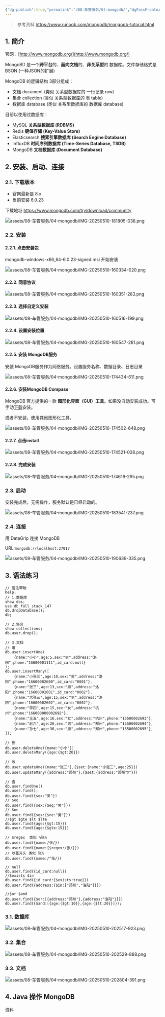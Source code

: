 ```yaml
---
{"dg-publish":true,"permalink":"/08-车管服务/04-mongodb/","dgPassFrontmatter":true}
---
```



> 参考资料 https://www.runoob.com/mongodb/mongodb-tutorial.html

## 1. 简介

官网：[http://www.mongodb.org/](http://www.mongodb.org/)

MongoBD 是一个**跨平台**的、**面向文档**的、**非关系型**的 数据库。文件存储格式是 BSON (一种JSON的扩展)

MongoDB 的逻辑结构 3部分组成：
- 文档 document (类似 关系型数据库的 一行记录 row)
- 集合 collection (类似 关系型数据库的 表 table)
- 数据库 database (类似 关系型数据库的 数据库 database)

目前以使用过数据库：
- MySQL **关系型数据库 (RDBMS)**
- Redis **键值存储 (Key-Value Store)**
- Elasticsearch **搜索引擎数据库 (Search Engine Database)**
- InfluxDB **时间序列数据库 (Time-Series Database, TSDB)**
- MongoDB **文档数据库 (Document Database)**

## 2. 安装、启动、连接

### 2.1. 下载版本
- 官网最新是 8.x
- 当前安装 6.0.23

下载地址 https://www.mongodb.com/try/download/community

![assets/08-车管服务/04-mongodb/IMG-20250510-181805-038.png](/img/user/assets/08-%E8%BD%A6%E7%AE%A1%E6%9C%8D%E5%8A%A1/04-mongodb/IMG-20250510-181805-038.png)

### 2.2. 安装

#### 2.2.1. 点击安装包

mongodb-windows-x86_64-6.0.23-signed.msi 开始安装

![assets/08-车管服务/04-mongodb/IMG-20250510-160334-020.png](/img/user/assets/08-%E8%BD%A6%E7%AE%A1%E6%9C%8D%E5%8A%A1/04-mongodb/IMG-20250510-160334-020.png)

#### 2.2.2. 同意协议

![assets/08-车管服务/04-mongodb/IMG-20250510-160351-283.png](/img/user/assets/08-%E8%BD%A6%E7%AE%A1%E6%9C%8D%E5%8A%A1/04-mongodb/IMG-20250510-160351-283.png)

#### 2.2.3. 选择自定义安装

![assets/08-车管服务/04-mongodb/IMG-20250510-160516-199.png](/img/user/assets/08-%E8%BD%A6%E7%AE%A1%E6%9C%8D%E5%8A%A1/04-mongodb/IMG-20250510-160516-199.png)

#### 2.2.4. 设置安装位置

![assets/08-车管服务/04-mongodb/IMG-20250510-160547-281.png](/img/user/assets/08-%E8%BD%A6%E7%AE%A1%E6%9C%8D%E5%8A%A1/04-mongodb/IMG-20250510-160547-281.png)

#### 2.2.5. 安装 MongoDB服务

安装 MongoDB服务作为网络服务。设置服务名称、数据目录、日志目录

![assets/08-车管服务/04-mongodb/IMG-20250510-174434-611.png](/img/user/assets/08-%E8%BD%A6%E7%AE%A1%E6%9C%8D%E5%8A%A1/04-mongodb/IMG-20250510-174434-611.png)

#### 2.2.6. 安装MongoDB Compass

MongoDB 官方提供的一款 **图形化界面（GUI）工具**。如果没自动安装成功。可手动[下载](https://www.mongodb.com/products/tools/compass)安装。

或者不安装，使用其他图形化工具。

![assets/08-车管服务/04-mongodb/IMG-20250510-174502-648.png](/img/user/assets/08-%E8%BD%A6%E7%AE%A1%E6%9C%8D%E5%8A%A1/04-mongodb/IMG-20250510-174502-648.png)

#### 2.2.7. 点击install

![assets/08-车管服务/04-mongodb/IMG-20250510-174521-038.png](/img/user/assets/08-%E8%BD%A6%E7%AE%A1%E6%9C%8D%E5%8A%A1/04-mongodb/IMG-20250510-174521-038.png)

#### 2.2.8. 完成安装

![assets/08-车管服务/04-mongodb/IMG-20250510-174616-295.png](/img/user/assets/08-%E8%BD%A6%E7%AE%A1%E6%9C%8D%E5%8A%A1/04-mongodb/IMG-20250510-174616-295.png)

### 2.3. 启动

安装完成后，无需操作，服务默认是已经启动的。

![assets/08-车管服务/04-mongodb/IMG-20250510-183541-237.png](/img/user/assets/08-%E8%BD%A6%E7%AE%A1%E6%9C%8D%E5%8A%A1/04-mongodb/IMG-20250510-183541-237.png)

### 2.4. 连接

用 DataGrip 连接 MongoDB

URL:`mongodb://localhost:27017`

![assets/08-车管服务/04-mongodb/IMG-20250510-190639-335.png](/img/user/assets/08-%E8%BD%A6%E7%AE%A1%E6%9C%8D%E5%8A%A1/04-mongodb/IMG-20250510-190639-335.png)


## 3. 语法练习

```
// 语法帮助  
help;  
// 1.数据库  
show dbs;  
use db_full_stack_147  
db.dropDatabase();  
db;  
  
// 2.集合  
show collections;  
db.user.drop();  
  
// 3.文档  
// 增  
db.user.insertOne(  
    {name:"小小",age:5,sex:"男",address:"洛阳",phone:"16600001111",id_card:null}  
);  
db.user.insertMany([  
    {name:"小张三",age:10,sex:"男",address:"洛阳",phone:"16600002600",id_card:"0001"},  
    {name:"张三",age:13,sex:"男",address:"洛阳",phone:"16600002601",id_card:"0002"},  
    {name:"大张三",age:15,sex:"男",address:"洛阳",phone:"16600002602",id_card:"0002"},  
    {name:"李四",age:15,sex:"女",address:"杭州",phone:"166000000002692"},  
    {name:"王五",age:16,sex:"女",address:"杭州",phone:"15500002693"},  
    {name:"赵六",age:20,sex:"男",address:"郑州",phone:"15500002694"},  
    {name:"孙七",age:30,sex:"男",address:"郑州",phone:"15500002695"},  
]);  
  
// 删  
db.user.deleteOne({name:"小小"})  
db.user.deleteMany({age:{$gt:20}})  
  
// 改  
db.user.updateOne({name:"张三"},{$set:{name:"小张三",age:25}})  
db.user.updateMany({address:"郑州"},{$set:{address:"郑州市"}})  
  
// 查  
db.user.findOne()  
db.user.find();  
db.user.find({sex:"男"})  
// $eq  
db.user.find({sex:{$eq:"男"}})  
// $ne  
db.user.find({sex:{$ne:"男"}})  
//$gt $gte $lt $lte  
db.user.find({age:{$gt:15}})  
db.user.find({age:{$gte:15}})  
  
// $regex  类似 %张%  
db.user.find({name:/张/})  
db.user.find({name:{$regex:/张/}})  
// 以张开头 类似 张%  
db.user.find({name:/^张/})  
  
// null  
db.user.find({id_card:null})  
//$exists $in  
db.user.find({id_card:{$exists:true}})  
db.user.find({address:{$in:["郑州","洛阳"]}})  
  
//$or $and  
db.user.find({$or:[{address:"郑州"},{address:"洛阳"}]})  
db.user.find({$and:[{age:{$gt:10}},{age:{$lt:20}}]});
```

### 3.1. 数据库

![assets/08-车管服务/04-mongodb/IMG-20250510-202517-923.png](/img/user/assets/08-%E8%BD%A6%E7%AE%A1%E6%9C%8D%E5%8A%A1/04-mongodb/IMG-20250510-202517-923.png)

### 3.2. 集合

![assets/08-车管服务/04-mongodb/IMG-20250510-202529-888.png](/img/user/assets/08-%E8%BD%A6%E7%AE%A1%E6%9C%8D%E5%8A%A1/04-mongodb/IMG-20250510-202529-888.png)

### 3.3. 文档

![assets/08-车管服务/04-mongodb/IMG-20250510-202804-391.png](/img/user/assets/08-%E8%BD%A6%E7%AE%A1%E6%9C%8D%E5%8A%A1/04-mongodb/IMG-20250510-202804-391.png)

## 4. Java 操作 MongoDB 

资料
